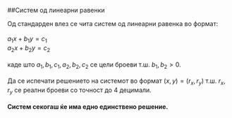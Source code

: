 ##Систем од линеарни равенки

Од стандарден влез се чита систем од линеарни равенка во формат: <br/>
<br/>
$a_{1}x+b_1{y}=c_{1}$<br/>
$a_{2}x+b_2{y}=c_{2}$<br/>
<br/>
каде што $a_{1},b_{1},c_{1},a_{2},b_{2},c_{2}$ се цели броеви т.ш. $b_{1}, b_{2}>0$.<br/>
<br/>
Да се испечати решението на системот во формат $(x, y)=(r_{x},r_{y})$ т.ш. $r_{x},r_{y}$ се реални броеви со точност до 4 децимали.<br/>
<br/>
**Систем секогаш ќе има едно единствено решение.**<br/>